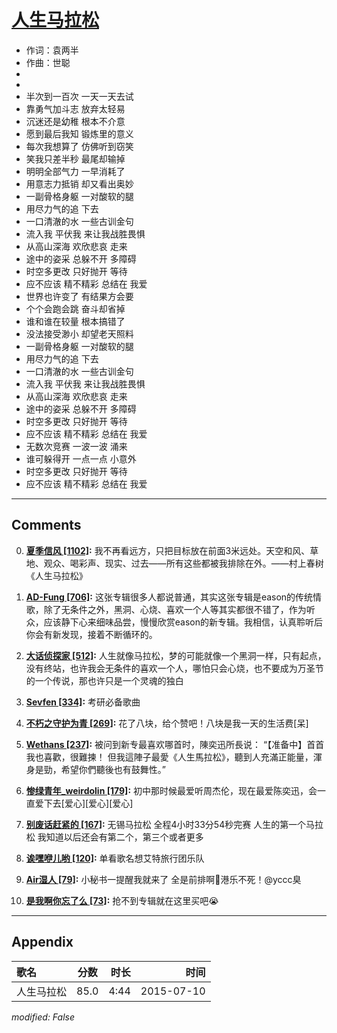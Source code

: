 # [人生马拉松](https://music.163.com/song?id=33111723)

* 作词：袁两半
* 作曲：世聪
*
*
* 半次到一百次 一天一天去试
* 靠勇气加斗志 放弃太轻易
* 沉迷还是幼稚 根本不介意
* 愿到最后我知 锻炼里的意义
* 每次我想算了 仿佛听到窃笑
* 笑我只差半秒 最尾却输掉
* 明明全部气力 一早消耗了
* 用意志力抵销 却又看出奥妙
* 一副骨格身躯 一对酸软的腿
* 用尽力气的追 下去
* 一口清澈的水 一些古训金句
* 流入我 平伏我 来让我战胜畏惧
* 从高山深海 欢欣悲哀 走来
* 途中的姿采 总躲不开 多障碍
* 时空多更改 只好抛开 等待
* 应不应该 精不精彩 总结在 我爱
* 世界也许变了 有结果方会要
* 个个会跑会跳 奋斗却省掉
* 谁和谁在较量 根本搞错了
* 没法接受渺小 却望老天照料
* 一副骨格身躯 一对酸软的腿
* 用尽力气的追 下去
* 一口清澈的水 一些古训金句
* 流入我 平伏我 来让我战胜畏惧
* 从高山深海 欢欣悲哀 走来
* 途中的姿采 总躲不开 多障碍
* 时空多更改 只好抛开 等待
* 应不应该 精不精彩 总结在 我爱
* 无数次竞赛 一波一波 涌来
* 谁可躲得开 一点一点 小意外
* 时空多更改 只好抛开 等待
* 应不应该 精不精彩 总结在 我爱


---

## Comments
0. **[夏季信风 \[1102\]](https://music.163.com/#/user/home?id=35415082):** 我不再看远方，只把目标放在前面3米远处。天空和风、草地、观众、喝彩声、现实、过去——所有这些都被我排除在外。——村上春树《人生马拉松》

1. **[AD-Fung \[706\]](https://music.163.com/#/user/home?id=66556494):** 这张专辑很多人都说普通，其实这张专辑是eason的传统情歌，除了无条件之外，黑洞、心烧、喜欢一个人等其实都很不错了，作为听众，应该静下心来细味品尝，慢慢欣赏eason的新专辑。我相信，认真聆听后你会有新发现，接着不断循环的。

2. **[大话侦探家 \[512\]](https://music.163.com/#/user/home?id=9552709):** 人生就像马拉松，梦的可能就像一个黑洞一样，只有起点，没有终站，也许我会无条件的喜欢一个人，哪怕只会心烧，也不要成为万圣节的一个传说，那也许只是一个灵魂的独白

3. **[Sevfen \[334\]](https://music.163.com/#/user/home?id=6155296):** 考研必备歌曲

4. **[不朽之守护为青 \[269\]](https://music.163.com/#/user/home?id=3210017):** 花了八块，给个赞吧！八块是我一天的生活费[呆]

5. **[Wethans \[237\]](https://music.163.com/#/user/home?id=16780740):** 被问到新专最喜欢哪首时，陳奕迅所長说： “【准备中】首首我也喜歡，很難揀！ 但我這陣子最愛《人生馬拉松》，聽到人充滿正能量，渾身是勁，希望你們聽後也有鼓舞性。”

6. **[惨绿青年_weirdolin \[179\]](https://music.163.com/#/user/home?id=41998054):** 初中那时候最爱听周杰伦，现在最爱陈奕迅，会一直爱下去[爱心][爱心][爱心]

7. **[别废话赶紧的 \[167\]](https://music.163.com/#/user/home?id=52580215):** 无锡马拉松  全程4小时33分54秒完赛  人生的第一个马拉松   我知道以后还会有第二个，第三个或者更多

8. **[诶嘿咿儿哟 \[120\]](https://music.163.com/#/user/home?id=45880427):** 单看歌名想艾特旅行团乐队

9. **[Air湿人 \[79\]](https://music.163.com/#/user/home?id=48614199):** 小秘书一提醒我就来了 全是前排啊🌝港乐不死！@yccc臭 

10. **[是我啊你忘了么 \[73\]](https://music.163.com/#/user/home?id=63089925):** 抢不到专辑就在这里买吧😭



---

## Appendix

|歌名|分数|时长|时间|
|:---|:---:|---:|---:|
|人生马拉松|85.0|4:44|2015-07-10

*modified: False*